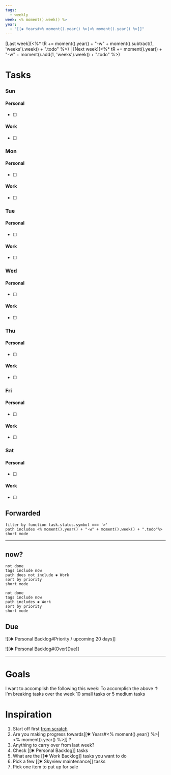 ```yaml
---
tags:
  - weekly
week: <% moment().week() %>
year:
  - "[[✱ Years#<% moment().year() %>|<% moment().year() %>]]"
---
```

[Last week](<%*
tR += moment().year() + "-w" +  moment().subtract(1, 'weeks').week() + ".todo"
%>) | [Next week](<%*
tR += moment().year() + "-w" +  moment().add(1, 'weeks').week() + ".todo"
%>)

# Tasks
### Sun
#### Personal
- [ ] 
#### Work
- [ ] 

### Mon
#### Personal
- [ ] 
#### Work
- [ ] 

### Tue
#### Personal
- [ ] 
#### Work
- [ ] 

### Wed
#### Personal
- [ ] 
#### Work
- [ ] 

### Thu
#### Personal
- [ ] 
#### Work
- [ ] 

### Fri
#### Personal
- [ ] 
#### Work
- [ ] 

### Sat
#### Personal
- [ ] 
#### Work
- [ ] 



## Forwarded
```tasks
filter by function task.status.symbol === '>'
path includes <% moment().year() + "-w" + moment().week() + ".todo"%>
short mode
```



***
## now?
```tasks
not done
tags include now
path does not include ✱ Work
sort by priority
short mode
```
```tasks
not done
tags include now
path includes ✱ Work
sort by priority
short mode
```
## Due

![[✱ Personal Backlog#Priority / upcoming 20 days]]

![[✱ Personal Backlog#(Over)Due]]
***
# Goals
I want to accomplish the following this week:
To accomplish the above ↑ I'm breaking tasks over the week
10 small tasks or 5 medium tasks

# Inspiration
1. Start off first [from scratch](https://stephango.com/todos)
2. Are you making progress towards[[✱ Years#<% moment().year() %>|<% moment().year() %>]] ?
3. Anything to carry over from last week?
4. Check [[✱ Personal Backlog]] tasks
5. What are the [[✱ Work Backlog]] tasks you want to do
6. Pick a few [[✱ Skyview maintenance]] tasks
7. Pick one item to put up for sale
